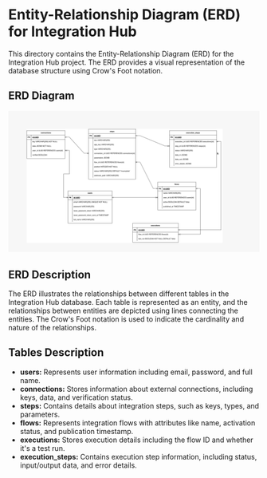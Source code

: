 # Entity-Relationship Diagram (ERD) for Integration Hub

This directory contains the Entity-Relationship Diagram (ERD) for the Integration Hub project. The ERD provides a visual representation of the database structure using Crow's Foot notation.

## ERD Diagram

![Integration Hub ERD](./IntegratorHub.Erd.png)

## ERD Description

The ERD illustrates the relationships between different tables in the Integration Hub database. Each table is represented as an entity, and the relationships between entities are depicted using lines connecting the entities. The Crow's Foot notation is used to indicate the cardinality and nature of the relationships.

## Tables Description

- **users:** Represents user information including email, password, and full name.
- **connections:** Stores information about external connections, including keys, data, and verification status.
- **steps:** Contains details about integration steps, such as keys, types, and parameters.
- **flows:** Represents integration flows with attributes like name, activation status, and publication timestamp.
- **executions:** Stores execution details including the flow ID and whether it's a test run.
- **execution_steps:** Contains execution step information, including status, input/output data, and error details.

